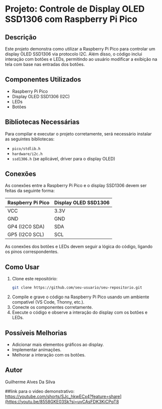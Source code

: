 # Projeto: Controle de Display OLED SSD1306 com Raspberry Pi Pico

## Descrição
Este projeto demonstra como utilizar a Raspberry Pi Pico para controlar um display OLED SSD1306 via protocolo I2C. Além disso, o código inclui interação com botões e LEDs, permitindo ao usuário modificar a exibição na tela com base nas entradas dos botões.

## Componentes Utilizados
- Raspberry Pi Pico
- Display OLED SSD1306 (I2C)
- LEDs
- Botões

## Bibliotecas Necessárias
Para compilar e executar o projeto corretamente, será necessário instalar as seguintes bibliotecas:
- `pico/stdlib.h`
- `hardware/i2c.h`
- `ssd1306.h` (se aplicável, driver para o display OLED)

## Conexões
As conexões entre a Raspberry Pi Pico e o display SSD1306 devem ser feitas da seguinte forma:

| Raspberry Pi Pico | Display OLED SSD1306 |
|------------------|---------------------|
| VCC             | 3.3V                |
| GND             | GND                 |
| GP4 (I2C0 SDA)  | SDA                 |
| GP5 (I2C0 SCL)  | SCL                 |

As conexões dos botões e LEDs devem seguir a lógica do código, ligando os pinos correspondentes.

## Como Usar
1. Clone este repositório:
   ```bash
   git clone https://github.com/seu-usuario/seu-repositorio.git
   ```
2. Compile e grave o código na Raspberry Pi Pico usando um ambiente compatível (VS Code, Thonny, etc.).
3. Conecte os componentes corretamente.
4. Execute o código e observe a interação do display com os botões e LEDs.

## Possíveis Melhorias
- Adicionar mais elementos gráficos ao display.
- Implementar anímações.
- Melhorar a interação com os botões.

## Autor
Guilherme Alves Da Silva

##link para o video demonstrativo:
https://youtube.com/shorts/SJc_hkwECx4?feature=share](https://youtu.be/8558GKE03Sk?si=uvCAsFDK3KiCPqT8



